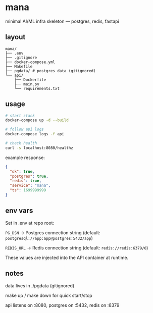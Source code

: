 # mana

minimal AI/ML infra skeleton — postgres, redis, fastapi

## layout
```
mana/
├── .env
├── .gitignore
├── docker-compose.yml
├── Makefile
├── pgdata/ # postgres data (gitignored)
└── api/
    ├── Dockerfile
    ├── main.py
    └── requirements.txt
```

## usage
```sh
# start stack
docker-compose up -d --build

# follow api logs
docker-compose logs -f api

# check health
curl -s localhost:8080/healthz
```

example response:
```json
{
  "ok": true,
  "postgres": true,
  "redis": true,
  "service": "mana",
  "ts": 1699999999
}
```

## env vars

Set in .env at repo root:

`PG_DSN` → Postgres connection string (default: `postgresql://app:app@postgres:5432/app`)

`REDIS_URL` → Redis connection string (default: `redis://redis:6379/0`)

These values are injected into the API container at runtime.

## notes

data lives in ./pgdata (gitignored)

make up / make down for quick start/stop

api listens on :8080, postgres on :5432, redis on :6379
